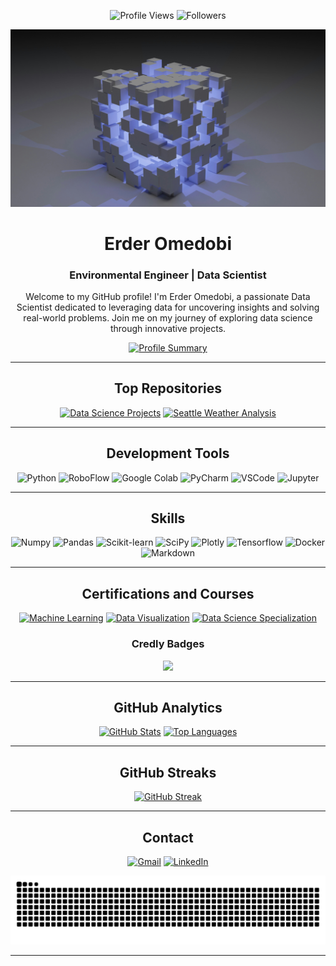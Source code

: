 <div align="center">

![Profile Views](https://komarev.com/ghpvc/?username=Omedobi&style=flat&labelColor=red&logo=github&label=PROFILE+VIEWS&color=971901)
![Followers](https://img.shields.io/github/followers/Omedobi?color=971901&logo=github&label=FOLLOWERS)

![Data Science Banner](https://github.com/Omedobi/Omedobi/blob/26daf52af7bcc117e5cccfa0e352a0e8e3eba54f/img/data-science.jpg)

# Erder Omedobi
### Environmental Engineer | Data Scientist 

Welcome to my GitHub profile! I'm Erder Omedobi, a passionate Data Scientist dedicated to leveraging data for uncovering insights and solving real-world problems. Join me on my journey of exploring data science through innovative projects.

[![Profile Summary](https://github-profile-summary-cards.vercel.app/api/cards/profile-details?username=Omedobi&theme=dark)](https://github.com/Omedobi)

---

## Top Repositories

[![Data Science Projects](https://github-readme-stats.vercel.app/api/pin/?username=Omedobi&theme=dark&hide_border=true&repo=Data-Science-Projects)](https://github.com/Omedobi/Data-Science-Projects)
[![Seattle Weather Analysis](https://github-readme-stats.vercel.app/api/pin/?username=Omedobi&theme=dark&hide_border=true&repo=Seattle-weather-analysis-and-forcast)](https://github.com/Omedobi/Seattle-weather-analysis-and-forcast)

---

## Development Tools

![Python](https://img.shields.io/badge/Python-FFD43B?style=for-the-badge&logo=python&logoColor=blue)
![RoboFlow](https://img.shields.io/badge/Roboflow-FYH83B?style=for-the-badge&logo=roboflow&logoColor=red)
![Google Colab](https://img.shields.io/badge/Colab-F9AB00?style=for-the-badge&logo=googlecolab&color=525252)
![PyCharm](https://img.shields.io/badge/PyCharm-000000.svg?&style=for-the-badge&logo=PyCharm&logoColor=white)
![VSCode](https://img.shields.io/badge/VSCode-0078D4?style=for-the-badge&logo=visual%20studio%20code&logoColor=white)
![Jupyter](https://img.shields.io/badge/Jupyter-FAC898?style=for-the-badge&logo=jupyter&logoColor=Orange)

---

## Skills

![Numpy](https://img.shields.io/badge/Numpy-777BB4?style=for-the-badge&logo=numpy&logoColor=white)
![Pandas](https://img.shields.io/badge/Pandas-2C2D72?style=for-the-badge&logo=pandas&logoColor=white)
![Scikit-learn](https://img.shields.io/badge/scikit_learn-F7931E?style=for-the-badge&logo=scikit-learn&logoColor=white)
![SciPy](https://img.shields.io/badge/SciPy-654FF0?style=for-the-badge&logo=SciPy&logoColor=white)
![Plotly](https://img.shields.io/badge/Plotly-239120?style=for-the-badge&logo=plotly&logoColor=white)
![Tensorflow](https://img.shields.io/badge/Tensorflow-734BB4?style=for-the-badge&logo=tensorflow&logoColor=white)
![Docker](https://img.shields.io/badge/Docker-856LB4?style=for-the-badge&logo=docker&logoColor=white)
![Markdown](https://img.shields.io/badge/Markdown-000000?style=for-the-badge&logo=markdown&logoColor=white)

---

## Certifications and Courses

[![Machine Learning](https://img.shields.io/badge/Machine%20Learning-Python-%20?style=flat&logo=coursera&color=blue)](https://www.coursera.org/account/accomplishments/certificate/6CMFAZYLRSXK)
[![Data Visualization](https://img.shields.io/badge/Data%20Visualization-Python-%20?style=flat&logo=coursera&color=blue)](https://www.coursera.org/account/accomplishments/certificate/CMXG3FZC6776)
[![Data Science Specialization](https://img.shields.io/badge/Data%20Science-Specialization-%20?style=flat&logo=coursera&color=blue)](https://www.coursera.org/account/accomplishments/specialization/certificate/KU8UXKH7DKJF)

### Credly Badges

[<img src="https://images.credly.com/size/220x220/images/b47e9b58-7f54-4981-b156-5e7d354c8215/Professional_Certificate_-_Data_Science.png" width="75"/>](https://www.credly.com/badges/0e625b61-3ddc-4a91-8e15-2e1beaa97651/)

---

## GitHub Analytics

[![GitHub Stats](https://github-readme-stats-eight-theta.vercel.app/api?username=Omedobi&show_icons=true&theme=dark&hide_border=true&include_all_commits=true&count_private=true)](https://github.com/Omedobi)
[![Top Languages](https://github-readme-stats.vercel.app/api/top-langs/?username=Omedobi&layout=compact&theme=dark&hide_border=true)](https://github.com/Omedobi)

---

## GitHub Streaks

[![GitHub Streak](https://github-readme-streak-stats.herokuapp.com?user=Omedobi&theme=dark&hide_border=true)](https://git.io/streak-stats)

---

## Contact

[![Gmail](https://img.shields.io/badge/Gmail-D14836?style=for-the-badge&logo=gmail&logoColor=white)](mailto:ikennaanyawuike@gmail.com)
[![LinkedIn](https://img.shields.io/badge/LinkedIn-0077B5?style=for-the-badge&logo=linkedin&logoColor=white)](https://www.linkedin.com/in/anyawuike-ikenna)

![Contribution Snake](https://github.com/Omedobi/Omedobi/blob/0853957d0b6382d72b7006c1c16c223e25365dbf/assets/github-contribution-grid-snake.svg)

---
